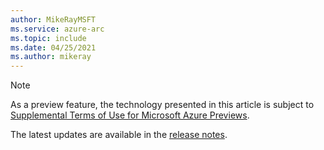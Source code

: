 ```yaml
---
author: MikeRayMSFT
ms.service: azure-arc
ms.topic: include
ms.date: 04/25/2021
ms.author: mikeray
---
```

> [!NOTE]
> As a preview feature, the technology presented in this article is subject to [Supplemental Terms of Use for Microsoft Azure Previews](https://azure.microsoft.com/support/legal/preview-supplemental-terms/).
>
> The latest updates are available in the [release notes](../release-notes.md).
>

